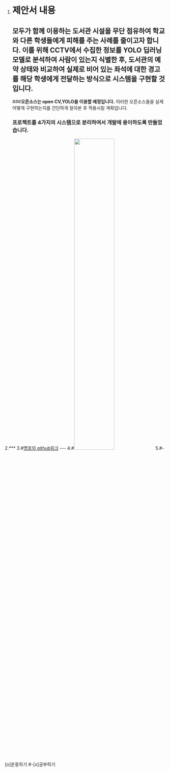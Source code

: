 1. # 제안서 내용 
   ## 모두가 함께 이용하는 도서관 시설을 무단 점유하여 학교와 다른 학생들에게 피해를 주는 사례를 줄이고자 합니다. 이를 위해 CCTV에서 수집한 정보를 YOLO 딥러닝 모델로 분석하여 사람이 있는지 식별한 후, 도서관의 예약 상태와 비교하여 실제로 비어 있는 좌석에 대한 경고를 해당 학생에게 전달하는 방식으로 시스템을 구현할 것입니다.
   ###__오픈소스는 open CV,YOLO을 이용할 예정입니다.__ 이러한 오픈소스들을 실제 어떻게 구현하는지를 간단하게 알아본 후 적용시킬 계획입니다.
   ### 프로젝트를 4가지의 시스템으로 분리하여서 개발에 용이하도록 만들었습니다. 
2.*** 
3.#[명호의 github링크](https://github.com/putateast/open-source-lab) ---
4.#<img src = "https://search.pstatic.net/sunny/?src=https%3A%2F%2Favatars.githubusercontent.com%2Fu%2F98528335%3Fv%3D4%3Fs%3D400&type=sc960_832" width = "50%" height = "50%" >
5.#-[o]운동하기
  #-[x]공부하기
